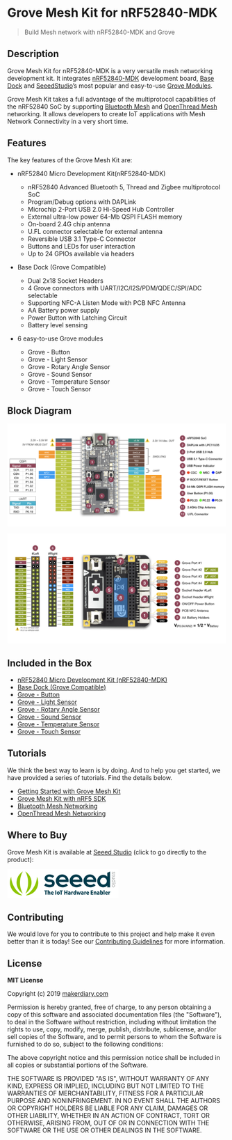 # Grove Mesh Kit for nRF52840-MDK

> Build Mesh network with nRF52840-MDK and Grove

## Description

Grove Mesh Kit for nRF52840-MDK is a very versatile mesh networking development kit. It integrates [nRF52840-MDK](https://wiki.makerdiary.com/nrf52840-mdk/) development board, [Base Dock](https://wiki.makerdiary.com/base-dock/) and [SeeedStudio](https://www.seeedstudio.com/)’s most popular and easy-to-use [Grove Modules](https://www.seeedstudio.com/grove.html).

Grove Mesh Kit takes a full advantage of the multiprotocol capabilities of the nRF52840 SoC by supporting [Bluetooth Mesh](https://wiki.makerdiary.com/grove-mesh-kit/bluetooth-mesh) and [OpenThread Mesh](https://wiki.makerdiary.com/grove-mesh-kit/openthread-mesh) networking. It allows developers to create IoT applications with Mesh Network Connectivity in a very short time.


## Features

The key features of the Grove Mesh Kit are:

* nRF52840 Micro Development Kit(nRF52840-MDK)
	* nRF52840 Advanced Bluetooth 5, Thread and Zigbee multiprotocol SoC
	* Program/Debug options with DAPLink
	* Microchip 2-Port USB 2.0 Hi-Speed Hub Controller
	* External ultra-low power 64-Mb QSPI FLASH memory
	* On-board 2.4G chip antenna
	* U.FL connector selectable for external antenna
	* Reversible USB 3.1 Type-C Connector
	* Buttons and LEDs for user interaction
	* Up to 24 GPIOs available via headers

* Base Dock (Grove Compatible)
	* Dual 2x18 Socket Headers
	* 4 Grove connectors with UART/I2C/I2S/PDM/QDEC/SPI/ADC selectable
	* Supporting NFC-A Listen Mode with PCB NFC Antenna
	* AA Battery power supply
	* Power Button with Latching Circuit
	* Battery level sensing

* 6 easy-to-use Grove modules
	* Grove - Button
	* Grove - Light Sensor
	* Grove - Rotary Angle Sensor
	* Grove - Sound Sensor
	* Grove - Temperature Sensor
	* Grove - Touch Sensor

## Block Diagram

[![](docs/assets/images/nrf52840-mdk-pinout.jpg)](docs/assets/images/nrf52840-mdk-pinout.jpg)

[![](docs/assets/images/base_dock_block_diagram_v1.jpg)](docs/assets/images/base_dock_block_diagram_v1.jpg)


## Included in the Box

* [nRF52840 Micro Development Kit (nRF52840-MDK)](https://wiki.makerdiary.com/nrf52840-mdk/)
* [Base Dock (Grove Compatible)](https://wiki.makerdiary.com/base-dock/)
* [Grove - Button](https://www.seeedstudio.com/category/Grove-c-1003/category/Input-c-21/buttons-c-928/Grove-Button.html)
* [Grove - Light Sensor](https://www.seeedstudio.com/Grove-Light-Sensor-v1-2.html)
* [Grove - Rotary Angle Sensor](https://www.seeedstudio.com/Grove-Rotary-Angle-Sensor.html)
* [Grove - Sound Sensor](https://www.seeedstudio.com/Grove-Sound-Sensor.html)
* [Grove - Temperature Sensor](https://www.seeedstudio.com/Grove-Temperature-Sensor.html)
* [Grove - Touch Sensor](https://www.seeedstudio.com/Grove-Touch-Sensor.html)

## Tutorials

We think the best way to learn is by doing. And to help you get started, we have provided a series of tutorials. Find the details below.

* [Getting Started with Grove Mesh Kit](https://wiki.makerdiary.com/grove-mesh-kit/getting-started)
* [Grove Mesh Kit with nRF5 SDK](https://wiki.makerdiary.com/grove-mesh-kit/setting-up-nrf5-sdk)
* [Bluetooth Mesh Networking](https://wiki.makerdiary.com/grove-mesh-kit/bluetooth-mesh)
* [OpenThread Mesh Networking](https://wiki.makerdiary.com/grove-mesh-kit/openthread-mesh)

## Where to Buy

Grove Mesh Kit is available at [Seeed Studio](https://www.seeedstudio.com/) (click to go directly to the product):

[![SeeedStudio](docs/assets/images/seeed_logo_2018_horizontal.png)](https://www.seeedstudio.com/)

## Contributing

We would love for you to contribute to this project and help make it even better than it is today! See our [Contributing Guidelines](https://wiki.makerdiary.com/grove-mesh-kit/CONTRIBUTING) for more information.

## License

**MIT License**

Copyright (c) 2019 [makerdiary.com](https://makerdiary.com)

Permission is hereby granted, free of charge, to any person obtaining a copy
of this software and associated documentation files (the "Software"), to deal
in the Software without restriction, including without limitation the rights
to use, copy, modify, merge, publish, distribute, sublicense, and/or sell
copies of the Software, and to permit persons to whom the Software is
furnished to do so, subject to the following conditions:

The above copyright notice and this permission notice shall be included in all
copies or substantial portions of the Software.

THE SOFTWARE IS PROVIDED "AS IS", WITHOUT WARRANTY OF ANY KIND, EXPRESS OR
IMPLIED, INCLUDING BUT NOT LIMITED TO THE WARRANTIES OF MERCHANTABILITY,
FITNESS FOR A PARTICULAR PURPOSE AND NONINFRINGEMENT. IN NO EVENT SHALL THE
AUTHORS OR COPYRIGHT HOLDERS BE LIABLE FOR ANY CLAIM, DAMAGES OR OTHER
LIABILITY, WHETHER IN AN ACTION OF CONTRACT, TORT OR OTHERWISE, ARISING FROM,
OUT OF OR IN CONNECTION WITH THE SOFTWARE OR THE USE OR OTHER DEALINGS IN THE
SOFTWARE.
